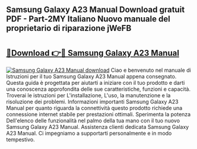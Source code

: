 ## Samsung Galaxy A23 Manual Download gratuit PDF - Part-2MY Italiano Nuovo manuale del proprietario di riparazione jWeFB

# <h2><a href="http://dfd8qbu.blite.top/?on=Samsung+Galaxy+A23+Manual">🔗Download 👉🔴 Samsung Galaxy A23 Manual</a></h2>

[![Samsung Galaxy A23 Manual download](https://i.imgur.com/lujVjoI.png)](http://dfd8qbu.blite.top/?on=Samsung+Galaxy+A23+Manual)
Ciao e benvenuto nel manuale di Istruzioni per il tuo Samsung Galaxy A23 Manual appena consegnato. Questa guida è progettata per aiutarti a iniziare con il tuo prodotto e darti una conoscenza approfondita delle sue caratteristiche, funzioni e capacità. Troverai le istruzioni per L'installazione, L'uso, la manutenzione e la risoluzione dei problemi. Informazioni importanti Samsung Galaxy A23 Manual per quanto riguarda la connettività questo prodotto richiede una connessione internet stabile per prestazioni ottimali. Sperimenta la potenza Dell'elenco delle funzionalità nel palmo della tua mano con il tuo nuovo Samsung Galaxy A23 Manual. Assistenza clienti dedicata Samsung Galaxy A23 Manual. Ci impegniamo a supportarti personalmente e in modo tempestivo.
